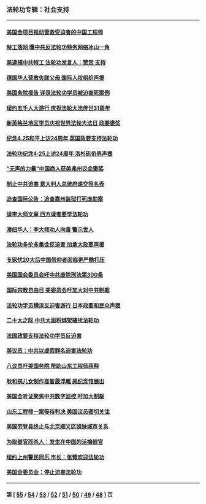### 法轮功专辑：社会支持
---
#### [美国会项目推动营救受迫害的中国工程师](../../pages/nf4386/n14019887.md?06280430) 
#### [特工落网 曝中共反法轮功特务网络冰山一角](../../pages/nf4386/n14006412.md?06280430) 
#### [美逮捕中共特工 法轮功发言人：赞赏 支持](../../pages/nf4386/n14005107.md?06280430) 
#### [德国华人营救失联父母 国际人权组织声援](../../pages/nf4386/n14002019.md?06280430) 
#### [美国务院报告 详录法轮功学员被迫害死案例](../../pages/nf4386/n13997752.md?06280430) 
#### [纽约五千人大游行 庆祝法轮大法传世31周年](../../pages/nf4386/n13995110.md?06280430) 
#### [新英格兰地区学员庆祝世界法轮大法日 政要褒奖](../../pages/nf4386/n13990800.md?06280430) 
#### [纪念4.25和平上访24周年 英国政要支持法轮功](../../pages/nf4386/n13984057.md?06280430) 
#### [法轮功纪念4·25上访24周年 洛杉矶侨界声援](../../pages/nf4386/n13978796.md?06280430) 
#### [“无声的力量”中国商人获美弗州议会褒奖](../../pages/nf4386/n13941208.md?06280430) 
#### [制止中共迫害 意大利人总统府递交签名表](../../pages/nf4386/n13933726.md?06280430) 
#### [追查国际公告：追查嘉州监狱打死庞勋案](../../pages/nf4386/n13933461.md?06280430) 
#### [读李大师文章 西方读者要学法轮功](../../pages/nf4386/n13925142.md?06280430) 
#### [澳纽华人：李大师劝人向善 警示世人](../../pages/nf4386/n13924146.md?06280430) 
#### [法轮功多伦多集会反迫害 加拿大政要声援](../../pages/nf4386/n13881303.md?06280430) 
#### [专家忧20大后中国信仰者面临更严酷打压](../../pages/nf4386/n13874993.md?06280430) 
#### [美国国会委员会吁中共废除刑法第300条](../../pages/nf4386/n13868121.md?06280430) 
#### [国际宗教自由日 美委员会吁加大对中共制裁](../../pages/nf4386/n13855021.md?06280430) 
#### [法轮功学员横滨反迫害游行 日本政要和民众声援](../../pages/nf4386/n13847132.md?06280430) 
#### [二十大之际 中共大面积绑架骚扰法轮功](../../pages/nf4386/n13846381.md?06280430) 
#### [法国政要支持法轮功学员反迫害](../../pages/nf4386/n13841970.md?06280430) 
#### [美议员：中共以虚假罪名迫害法轮功](../../pages/nf4386/n13841083.md?06280430) 
#### [八议员吁美国务院 帮助山东工程师获释](../../pages/nf4386/n13836379.md?06280430) 
#### [耿和携儿女制作高智晟浮雕 美纪念馆展出](../../pages/nf4386/n13829624.md?06280430) 
#### [美国会听证聚焦中共数字监控 吁加大制裁](../../pages/nf4386/n13825083.md?06280430) 
#### [山东工程师一案等待判决 美国议员密切关注](../../pages/nf4386/n13815065.md?06280430) 
#### [美国劳登县终止与北京顺义区姐妹城市关系](../../pages/nf4386/n13811030.md?06280430) 
#### [为取器官而杀人：发生在中国的活摘器官](../../pages/nf4386/n13794731.md?06280430) 
#### [纽约上州警民同乐 市长：张臂欢迎法轮功](../../pages/nf4386/n13794375.md?06280430) 
#### [美国会委员会：停止迫害法轮功](../../pages/nf4386/n13788164.md?06280430) 

---
#### 第 [ [55](./55.md?06280430) / [54](./54.md?06280430) / [53](./53.md?06280430) / [52](./52.md?06280430) / [51](./51.md?06280430) / [50](./50.md?06280430) / [49](./49.md?06280430) / [48](./48.md?06280430) ] 页
